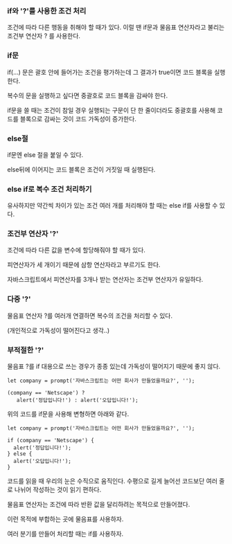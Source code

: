 ### if와 '?'를 사용한 조건 처리

조건에 따라 다른 행동을 취해야 할 때가 있다.
이럴 땐 if문과 물음표 연산자라고 불리는 조건부 연산자 ? 를 사용한다.

### if문

if(...) 문은 괄호 안에 들어가는 조건을 평가하는데 그 결과가 true이면 코드 블록을 실행한다.

복수의 문을 실행하고 싶다면 중괄호로 코드 블록을 감싸야 한다.

if문을 쓸 때는 조건이 참일 경우 실행되는 구문이 단 한 줄이더라도 중괄호를 사용해 코드를 블록으로 감싸는 것이 코드 가독성이 증가한다.

### else절

if문엔 else 절을 붙일 수 있다.

else뒤에 이어지는 코드 블록은 조건이 거짓일 때 실행된다.

### else if로 복수 조건 처리하기

유사하지만 약간씩 차이가 있는 조건 여러 개를 처리해야 할 때는 else if를 사용할 수 있다.

### 조건부 연산자 '?'

조건에 따라 다른 값을 변수에 할당해줘야 할 때가 있다.

피연산자가 세 개이기 때문에 삼항 연산자라고 부르기도 한다.

자바스크립트에서 피연산자를 3개나 받는 연산자는 조건부 연산자가 유일하다.

### 다중 '?'

물음표 연산자 ?를 여러개 연결하면 복수의 조건을 처리할 수 있다.

(개인적으로 가독성이 떨어진다고 생각..)

### 부적절한 '?'

물음표 ?를 if 대용으로 쓰는 경우가 종종 있는데 가독성이 떨어지기 때문에 좋지 않다.

```
let company = prompt('자바스크립트는 어떤 회사가 만들었을까요?', '');

(company == 'Netscape') ?
   alert('정답입니다!') : alert('오답입니다!');
```

위의 코드를 if문을 사용해 변형하면 아래와 같다.

```
let company = prompt('자바스크립트는 어떤 회사가 만들었을까요?', '');

if (company == 'Netscape') {
  alert('정답입니다!');
} else {
  alert('오답입니다!');
}
```

코드를 읽을 때 우리의 눈은 수직으로 움직인다.
수평으로 길게 늘어선 코드보단 여러 줄로 나뉘어 작성하는 것이 읽기 편하다.

물음표 연산자는 조건에 따라 반환 값을 달리하려는 목적으로 만들어졌다.

이런 목적에 부합하는 곳에 물음표를 사용하자.

여러 분기를 만들어 처리할 때는 if를 사용하자.
